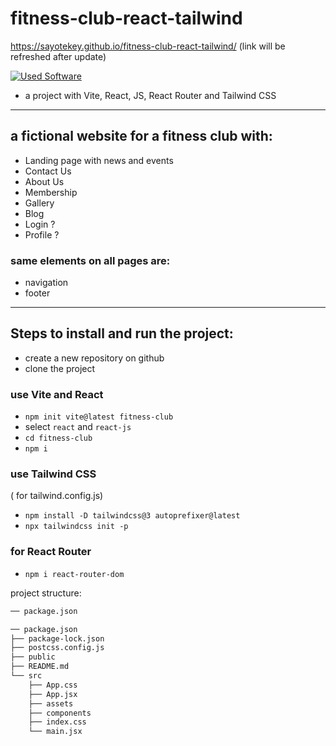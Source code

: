 # fitness-club-react-tailwind

https://sayotekey.github.io/fitness-club-react-tailwind/ (link will be refreshed after update)

[![Used Software](https://skillicons.dev/icons?i=vite,react,js,tailwind)](https://skillicons.dev)

- a project with Vite, React, JS, React Router and Tailwind CSS

---

## a fictional website for a fitness club with:

- Landing page with news and events
- Contact Us
- About Us
- Membership
- Gallery
- Blog
- Login ?
- Profile ?

### same elements on all pages are:

- navigation
- footer

---

## Steps to install and run the project:

- create a new repository on github
- clone the project

### use Vite and React

- `npm init vite@latest fitness-club`
- select `react` and `react-js`
- `cd fitness-club`
- `npm i`

### use Tailwind CSS

( for tailwind.config.js)

- `npm install -D tailwindcss@3 autoprefixer@latest`
- `npx tailwindcss init -p`

### for React Router

- `npm i react-router-dom`

project structure:

```bash
── package.json

── package.json
├── package-lock.json
├── postcss.config.js
├── public
├── README.md
└── src
    ├── App.css
    ├── App.jsx
    ├── assets
    ├── components
    ├── index.css
    └── main.jsx
```
